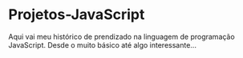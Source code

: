 # Projetos-JavaScript
 Aqui vai meu histórico de prendizado na linguagem de programação JavaScript. Desde o muito básico até algo interessante...
